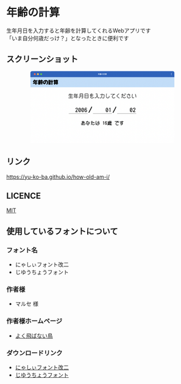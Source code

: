 # 年齢の計算
生年月日を入力すると年齢を計算してくれるWebアプリです<br />
「いま自分何歳だっけ？」となったときに便利です

## スクリーンショット
<div align='center'>
  <img src='https://raw.githubusercontent.com/yu-ko-ba/how-old-am-i/main/screenshot.png' width=75%>
</div>

## リンク
https://yu-ko-ba.github.io/how-old-am-i/

## LICENCE
[MIT](https://raw.githubusercontent.com/yu-ko-ba/how-old-am-i/main/LICENSE)

## 使用しているフォントについて
### フォント名
* にゃしぃフォント改二
* じゆうちょうフォント
### 作者様
* マルセ 様
### 作者様ホームページ
* [よく飛ばない鳥](http://marusexijaxs.web.fc2.com)
### ダウンロードリンク
* [にゃしぃフォント改二](https://marusexijaxs.web.fc2.com/tegakifont.html#tegakifont4)
* [じゆうちょうフォント](https://marusexijaxs.web.fc2.com/tegakifont.html#tegakifont3)
